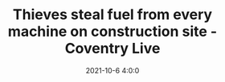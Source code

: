 ---
"title": "Thieves steal fuel from every machine on construction site - Coventry Live"
"date": "2021-10-6 4:0:0"
"feed_name": "GOOGLENEWSCONSTRUCTION"
"feed_website": "https://news.google.com/search?q=construction%2Bincident&hl=en-US&gl=US&ceid=US:en"
"feed_rss": "https://news.google.com/rss/search?q=construction%2Bincident&hl=en-US&gl=US&ceid=US:en"
"link": "https://www.coventrytelegraph.net/news/coventry-news/thieves-steal-fuel-every-machine-21754434"
"source": "{'href': 'https://www.coventrytelegraph.net', 'title': 'Coventry Live'}"
"file": "_posts/2021-1-1-d0c87028aec6e5f1ee5cf6034f5539159d3c9735.md"
"accident": "1"
"drilling": "0"
"dead": "0"
"injured": "0"
"arrested": "0"
"place": "unknown place"
"where": "unknown site"
"causes": "unknown"
"place_uri": "unknown place"
---